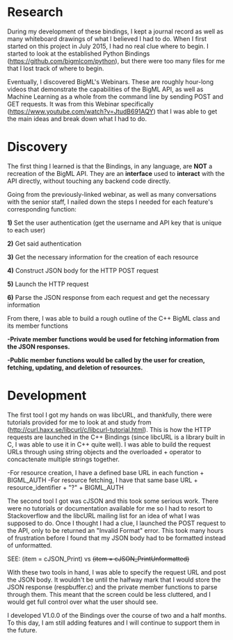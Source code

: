 # Research

During my development of these bindings, I kept a journal record as well as many whiteboard drawings of what I believed I had to 
do. When I first started on this project in July 2015, I had no real clue where to begin. I started to look at the established 
Python Bindings (https://github.com/bigmlcom/python), but there were too many files for me that I lost track of where to begin.

Eventually, I discovered BigML's Webinars. These are roughly hour-long videos that demonstrate the capabilities of the BigML 
API, as well as Machine Learning as a whole from the command line by sending POST and GET requests. It was from this Webinar
specifically (https://www.youtube.com/watch?v=JtudB691AQY) that I was able to get the main ideas and break down what I had to do.

# Discovery

The first thing I learned is that the Bindings, in any language, are <b>NOT</b> a recreation of the BigML API. They are an 
<b>interface</b> used to <b>interact</b> with the API directly, without touching any backend code directly.

Going from the previously-linked webinar, as well as many conversations with the senior staff, I nailed down the steps I needed
for each feature's corresponding function:

<b>1)</b> Set the user authentication (get the username and API key that is unique to each user)

<b>2)</b> Get said authentication

<b>3)</b> Get the necessary information for the creation of each resource

<b>4)</b> Construct JSON body for the HTTP POST request

<b>5)</b> Launch the HTTP request

<b>6)</b> Parse the JSON response from each request and get the necessary information

From there, I was able to build a rough outline of the C++ BigML class and its member functions

  <b>-Private member functions would be used for fetching information from the JSON responses.</b>
  
  <b>-Public member functions would be called by the user for creation, fetching, updating, and deletion of resources.</b>
  
# Development

The first tool I got my hands on was libcURL, and thankfully, there were tutorials provided for me to look at and study from
(http://curl.haxx.se/libcurl/c/libcurl-tutorial.html). 
This is how the HTTP requests are launched in the C++ Bindings (since libcURL is a library built in C, I was able
to use it in C++ quite well). I was able to build the request URLs through using string objects and the overloaded + operator 
to concactenate multiple strings together. 

-For resource creation, I have a defined base URL in each function + BIGML_AUTH
-For resource fetching, I have that same base URL + resource_identifier + "?" + BIGML_AUTH

The second tool I got was cJSON and this took some serious work. There were no tutorials or documentation available for me
so I had to resort to Stackoverflow and the libcURL mailing list for an idea of what I was supposed to do. Once I thought I had
a clue, I launched the POST request to the API, only to be returned an "Invalid Format" error. This took many hours of
frustration before I found that my JSON body had to be formatted instead of unformatted.

SEE: (item = cJSON_Print) vs <s>(item = cJSON_PrintUnformatted)</s>

With these two tools in hand, I was able to specify the request URL and post the JSON body. It wouldn't be until the halfway mark
that I would store the JSON response (respbuffer.c) and the private member functions to parse through them. This meant that the 
screen could be less cluttered, and I would get full control over what the user should see.

I developed V1.0.0 of the Bindings over the course of two and a half months. To this day, I am still adding features and I will
continue to support them in the future.
